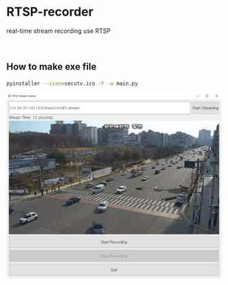# RTSP-recorder
real-time stream recording use RTSP
<br>
<br>
<br>

## How to make exe file
```bash
pyinstaller --icon=secutv.ico -F -w main.py
```
![main_UI](./ui.png)
